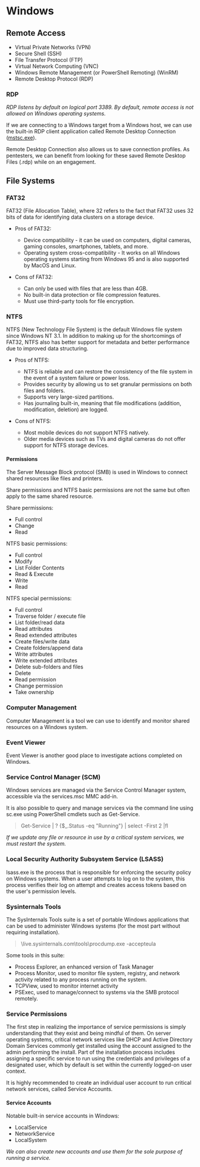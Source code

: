 # Windows

## Remote Access

- Virtual Private Networks (VPN)
- Secure Shell (SSH)
- File Transfer Protocol (FTP)
- Virtual Network Computing (VNC)
- Windows Remote Management (or PowerShell Remoting) (WinRM)
- Remote Desktop Protocol (RDP)

### RDP

_RDP listens by default on logical port 3389.
By default, remote access is not allowed on Windows operating systems._

If we are connecting to a Windows target from a Windows host,
we can use the built-in RDP client application called Remote Desktop Connection
([mstsc.exe](https://docs.microsoft.com/en-us/windows-server/administration/windows-commands/mstsc)).

Remote Desktop Connection also allows us to save connection profiles.
As pentesters, we can benefit from looking for these saved Remote Desktop Files (.rdp) while on an engagement.

## File Systems

### FAT32

FAT32 (File Allocation Table), where 32 refers to the fact that FAT32 uses 32 bits of data for identifying data clusters
on a storage device.

- Pros of FAT32:

    - Device compatibility - it can be used on computers, digital cameras, gaming consoles, smartphones, tablets, and
      more.
    - Operating system cross-compatibility - It works on all Windows operating systems starting from Windows 95 and is
      also
      supported by MacOS and Linux.


- Cons of FAT32:

    - Can only be used with files that are less than 4GB.
    - No built-in data protection or file compression features.
    - Must use third-party tools for file encryption.

### NTFS

NTFS (New Technology File System) is the default Windows file system since Windows NT 3.1.
In addition to making up for the shortcomings of FAT32, NTFS also has better support for metadata and better performance
due to improved data structuring.

- Pros of NTFS:

    - NTFS is reliable and can restore the consistency of the file system in the event of a system failure or power
      loss.
    - Provides security by allowing us to set granular permissions on both files and folders.
    - Supports very large-sized partitions.
    - Has journaling built-in, meaning that file modifications (addition, modification, deletion) are logged.

- Cons of NTFS:

    - Most mobile devices do not support NTFS natively.
    - Older media devices such as TVs and digital cameras do not offer support for NTFS storage devices.

#### Permissions

The Server Message Block protocol (SMB) is used in Windows to connect shared resources like files and printers.

Share permissions and NTFS basic permissions are not the same but often apply to the same shared resource.

Share permissions:

- Full control
- Change
- Read

NTFS basic permissions:

- Full control
- Modify
- List Folder Contents
- Read & Execute
- Write
- Read

NTFS special permissions:

- Full control
- Traverse folder / execute file
- List folder/read data
- Read attributes
- Read extended attributes
- Create files/write data
- Create folders/append data
- Write attributes
- Write extended attributes
- Delete sub-folders and files
- Delete
- Read permission
- Change permission
- Take ownership

### Computer Management

Computer Management is a tool we can use to identify and monitor shared resources on a Windows system.

### Event Viewer

Event Viewer is another good place to investigate actions completed on Windows.

### Service Control Manager (SCM)

Windows services are managed via the Service Control Manager system, accessible via the services.msc MMC add-in.

It is also possible to query and manage services via the command line using sc.exe using PowerShell cmdlets such as
Get-Service.

> Get-Service | ? {$_.Status -eq "Running"} | select -First 2 |fl

_If we update any file or resource in use by a critical system services, we must restart the system._

### Local Security Authority Subsystem Service (LSASS)

lsass.exe is the process that is responsible for enforcing the security policy on Windows systems.
When a user attempts to log on to the system, this process verifies their log on attempt and creates
access tokens based on the user's permission levels.

### Sysinternals Tools

The SysInternals Tools suite is a set of portable Windows applications that can be used to administer Windows systems
(for the most part without requiring installation).

> \\live.sysinternals.com\tools\procdump.exe -accepteula

Some tools in this suite:

- Process Explorer, an enhanced version of Task Manager
- Process Monitor, used to monitor file system, registry, and network activity related to any process running on the
  system.
- TCPView, used to monitor internet activity
- PSExec, used to manage/connect to systems via the SMB protocol remotely.

### Service Permissions

The first step in realizing the importance of service permissions is simply understanding that they exist
and being mindful of them. On server operating systems, critical network services like DHCP and
Active Directory Domain Services commonly get installed using the account assigned to the admin performing the install.
Part of the installation process includes assigning a specific service to run using the credentials and privileges of
a designated user, which by default is set within the currently logged-on user context.

It is highly recommended to create an individual user account to run critical network services, called Service Accounts.

#### Service Accounts

Notable built-in service accounts in Windows:
- LocalService
- NetworkService
- LocalSystem

_We can also create new accounts and use them for the sole purpose of running a service._

